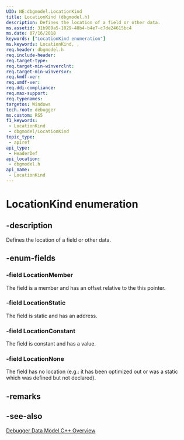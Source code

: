 ```yaml
---
UID: NE:dbgmodel.LocationKind
title: LocationKind (dbgmodel.h)
description: Defines the location of a field or other data.
ms.assetid: 31b989a5-1029-48b4-b4e7-c7de24615bc4
ms.date: 07/16/2018
keywords: ["LocationKind enumeration"]
ms.keywords: LocationKind, ,
req.header: dbgmodel.h
req.include-header: 
req.target-type: 
req.target-min-winverclnt: 
req.target-min-winversvr: 
req.kmdf-ver: 
req.umdf-ver: 
req.ddi-compliance: 
req.max-support: 
req.typenames: 
targetos: Windows
tech.root: debugger
ms.custom: RS5
f1_keywords:
 - LocationKind
 - dbgmodel/LocationKind
topic_type:
 - apiref
api_type:
 - HeaderDef
api_location:
 - dbgmodel.h
api_name:
 - LocationKind
---
```


# LocationKind enumeration


## -description

Defines the location of a field or other data.

## -enum-fields

### -field LocationMember

The field is a member and has an offset relative to the this pointer.

### -field LocationStatic 

The field is static and has an address.

### -field LocationConstant 

The field is constant and has a value.

### -field LocationNone 

The field has no location (e.g.: it has been optimized out or was a static which was defined but not declared).

## -remarks

## -see-also

[Debugger Data Model C++ Overview](/windows-hardware/drivers/debugger/data-model-cpp-overview)